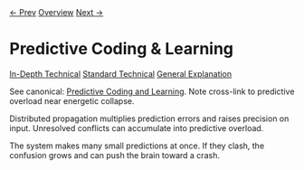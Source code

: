 <link rel="stylesheet" href="../assets/css/tabs.css">
<script src="../assets/js/tabstate.js"></script>

<div class="navline">
  <a data-nav href="./executive-and-attention.md">← Prev</a>
  <a data-nav href="../index.md">Overview</a>
  <a data-nav href="./energetic-collapse.md">Next →</a>
</div>

# Predictive Coding & Learning

<div class="tabset">
  <div class="tab-choices">
    <a href="#" data-tab="tab-tech">In-Depth Technical</a>
    <a href="#" data-tab="tab-std">Standard Technical</a>
    <a href="#" data-tab="tab-gen">General Explanation</a>
  </div>

  <div id="tab-tech" class="tab-panel">
    <p class="note">
      See canonical: <a href="../higher-resolution-hypothesis.md#predictive-coding-and-learning">Predictive Coding and Learning</a>.
      Note cross-link to predictive overload near energetic collapse.
    </p>
  </div>

  <div id="tab-std" class="tab-panel">
    <p>Distributed propagation multiplies prediction errors and raises precision on input. Unresolved conflicts can accumulate into predictive overload.</p>
  </div>

  <div id="tab-gen" class="tab-panel">
    <p>The system makes many small predictions at once. If they clash, the confusion grows and can push the brain toward a crash.</p>
  </div>
</div>
